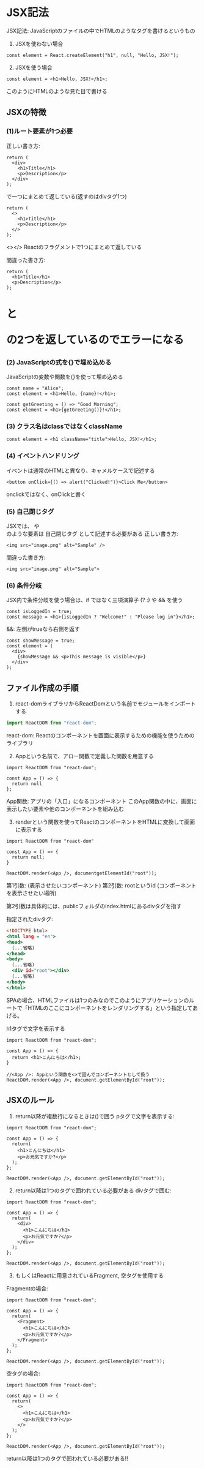 # JSX記法
JSX記法: JavaScriptのファイルの中でHTMLのようなタグを書けるというもの

1. JSXを使わない場合
~~~
const element = React.createElement("h1", null, "Hello, JSX!");
~~~

2. JSXを使う場合
~~~
const element = <h1>Hello, JSX!</h1>;
~~~

このようにHTMLのような見た目で書ける

## JSXの特徴
### (1)ルート要素が1つ必要

正しい書き方:
~~~
return (
  <div>
    <h1>Title</h1>
    <p>Description</p>
  </div>
);
~~~
<div></div>で一つにまとめて返している(返すのはdivタグ1つ)

~~~
return (
  <>
    <h1>Title</h1>
    <p>Description</p>
  </>
);
~~~
<></> Reactのフラグメントで1つにまとめて返している

間違った書き方:
~~~
return (
  <h1>Title</h1>
  <p>Description</p>
);
~~~
<h1>と<p>の2つを返しているのでエラーになる


### (2) JavaScriptの式を{}で埋め込める
JavaScriptの変数や関数を{}を使って埋め込める
~~~
const name = "Alice";
const element = <h1>Hello, {name}!</h1>;

const getGreeting = () => "Good Morning";
const element = <h1>{getGreeting()}!</h1>;
~~~

### (3) クラス名はclassではなくclassName
~~~
const element = <h1 className="title">Hello, JSX!</h1>;
~~~

### (4) イベントハンドリング
イベントは通常のHTMLと異なり、キャメルケースで記述する
~~~
<button onClick={() => alert("Clicked!")}>Click Me</button>
~~~
onclickではなく、onClickと書く

### (5) 自己閉じタグ
JSXでは、<img> や <br> のような要素は 自己閉じタグ として記述する必要がある
正しい書き方:
~~~
<img src="image.png" alt="Sample" />
~~~

間違った書き方:
~~~
<img src="image.png" alt="Sample">
~~~

### (6) 条件分岐
JSX内で条件分岐を使う場合は、if ではなく三項演算子 (? :) や && を使う
~~~
const isLoggedIn = true;
const message = <h1>{isLoggedIn ? "Welcome!" : "Please log in"}</h1>;
~~~

&&: 左側がtrueなら右側を返す
~~~
const showMessage = true;
const element = (
  <div>
    {showMessage && <p>This message is visible</p>}
  </div>
);
~~~

## ファイル作成の手順

1. react-domライブラリからReactDomという名前でモジュールをインポートする

~~~index.js
import ReactDOM from "react-dom";
~~~

react-dom: Reactのコンポーネントを画面に表示するための機能を使うためのライブラリ

2. Appという名前で、アロー関数で定義した関数を用意する
~~~
import ReactDOM from "react-dom";

const App = () => {
  return null
};
~~~

App関数: アプリの「入口」になるコンポーネント
このApp関数の中に、画面に表示したい要素や他のコンポーネントを組み込む

3. renderという関数を使ってReactのコンポーネントをHTMLに変換して画面に表示する

~~~
import ReactDOM from "react-dom"

const App = () => {
  return null;
}

ReactDOM.render(<App />, documentgetElementId("root"));
~~~

第1引数: <App />(表示させたいコンポーネント)
第2引数: rootというid (コンポーネントを表示させたい場所)

第2引数は具体的には、publicフォルダのindex.htmlにあるdivタグを指す

指定されたdivタグ:
~~~:index.html
<!DOCTYPE html>
<html lang = "en">
<head>
  (...省略)
</head>
<body>
  (...省略)
  <div id="root"></div>
  (...省略)
</body>
</html>
~~~

SPAの場合、HTMLファイルは1つのみなのでこのようにアプリケーションのルートで「HTMLのここにコンポーネントをレンダリングする」という指定してあげる。

h1タグで文字を表示する
~~~
import ReactDOM from "react-dom";

const App = () => {
  return <h1>こんにちは</h1>;
}

//<App />: Appという関数を<>で囲んでコンポーネントとして扱う
ReactDOM.render(<App />, document.getElementById("root"));
~~~

## JSXのルール

1. return以降が複数行になるときは()で囲う
pタグで文字を表示する:
~~~
import ReactDOM from "react-dom";

const App = () => {
  return(
    <h1>こんにちは</h1>
    <p>お元気ですか?</p>
  );
};

ReactDOM.render(<App />, document.getElementById("root"));
~~~

2. return以降は1つのタグで囲われている必要がある
divタグで囲む:
~~~
import ReactDOM from "react-dom";

const App = () => {
  return(
    <div>
      <h1>こんにちは</h1>
      <p>お元気ですか?</p>
    </div>
  );
};

ReactDOM.render(<App />, document.getElementById("root"));
~~~

3. もしくはReactに用意されているFragment, 空タグを使用する

Fragmentの場合:
~~~
import ReactDOM from "react-dom";

const App = () => {
  return(
    <Fragment>
      <h1>こんにちは</h1>
      <p>お元気ですか?</p>
    </Fragment>
  );
};

ReactDOM.render(<App />, document.getElementById("root"));
~~~

空タグの場合:
~~~
import ReactDOM from "react-dom";

const App = () => {
  return(
    <>
      <h1>こんにちは</h1>
      <p>お元気ですか?</p>
    </>
  );
};

ReactDOM.render(<App />, document.getElementById("root"));
~~~

return以降は1つのタグで囲われている必要がある!!

